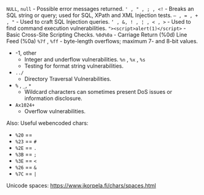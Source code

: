 `NULL`, `null`
	- Possible error messages returned.
`' , " , ; , <!`
	- Breaks an SQL string or query; used for SQL, XPath and XML Injection tests.
`– , = , + , "`
	- Used to craft SQL Injection queries.
`‘ , &, ! , ¦ , < , >`
	- Used to find command execution vulnerabilities.
`"><script>alert(1)</script>`
	- Basic Cross-Site Scripting Checks.
`%0d%0a`
	- Carriage Return (%0d) Line Feed (%0a)
`%7f` , `%ff`
	- byte-length overflows; maximum 7- and 8-bit values.
- -1, other
	- Integer and underflow vulnerabilities.
`%n` , `%x` , `%s`
	- Testing for format string vulnerabilities.
- `../`
	- Directory Traversal Vulnerabilities.
- `%` , `_`, `*`
	- Wildcard characters can sometimes present DoS issues or information disclosure.
- `Ax1024+`
	- Overflow vulnerabilities.

Also: Useful webencoded chars:
- `%20` == ` `
- `%23` == `#`
- `%2E` == `.`
- `%3B` == `;`
- `%3E` == `<`
- `%26` == `&`
- `%7C` == `|`

Unicode spaces: https://www.jkorpela.fi/chars/spaces.html